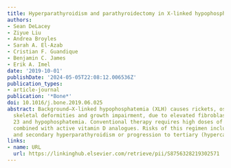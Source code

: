 ```yaml
---
title: Hyperparathyroidism and parathyroidectomy in X-linked hypophosphatemia patients
authors:
- Sean DeLacey
- Ziyue Liu
- Andrea Broyles
- Sarah A. El-Azab
- Cristian F. Guandique
- Benjamin C. James
- Erik A. Imel
date: '2019-10-01'
publishDate: '2024-05-05T22:08:12.006536Z'
publication_types:
- article-journal
publication: '*Bone*'
doi: 10.1016/j.bone.2019.06.025
abstract: Background—X-linked hypophosphatemia (XLH) causes rickets, osteomalacia,
  skeletal deformities and growth impairment, due to elevated fibroblast growth factor
  23 and hypophosphatemia. Conventional therapy requires high doses of phosphate salts
  combined with active vitamin D analogues. Risks of this regimen include nephrocalcinosis
  and secondary hyperparathyroidism or progression to tertiary (hypercalcemic) hyperparathyroidism.
links:
- name: URL
  url: https://linkinghub.elsevier.com/retrieve/pii/S8756328219302571
---
```

